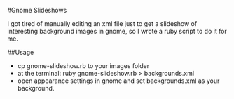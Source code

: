 #Gnome Slideshows

I got tired of manually editing an xml file just to get a slideshow of
interesting background images in gnome, so I wrote a ruby script to do it for
me.


##Usage
* cp gnome-slideshow.rb to your images folder
* at the terminal: ruby gnome-slideshow.rb > backgrounds.xml
* open appearance settings in gnome and set backgrounds.xml as your background.
